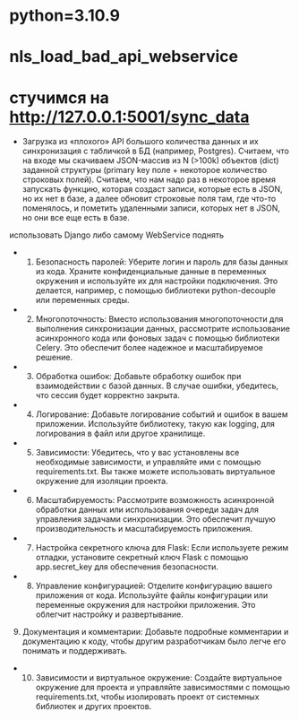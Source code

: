 # python=3.10.9
# nls_load_bad_api_webservice
# стучимся на http://127.0.0.1:5001/sync_data

+ Загрузка из «плохого» API большого количества данных и их синхронизация с табличкой в БД (например, Postgres). Считаем, что на входе мы скачиваем JSON-массив из N (>100k) объектов (dict) заданной структуры (primary key поле + некоторое количество строковых полей). Считаем, что нам надо раз в некоторое время запускать функцию, которая создаст записи, которые есть в JSON, но их нет в базе, а далее обновит строковые поля там, где что-то поменялось, и пометить удаленными записи, которых нет в JSON, но они все еще есть в базе.

использовать Django 
либо самому WebService поднять

+ 1. Безопасность паролей:
Уберите логин и пароль для базы данных из кода. Храните конфиденциальные данные в переменных окружения и используйте их для настройки подключения. Это делается, например, с помощью библиотеки python-decouple или переменных среды.

+ 2. Многопоточность:
Вместо использования многопоточности для выполнения синхронизации данных, рассмотрите использование асинхронного кода или фоновых задач с помощью библиотеки Celery. Это обеспечит более надежное и масштабируемое решение.

+ 3. Обработка ошибок:
Добавьте обработку ошибок при взаимодействии с базой данных. В случае ошибки, убедитесь, что сессия будет корректно закрыта.

+ 4. Логирование:
Добавьте логирование событий и ошибок в вашем приложении. Используйте библиотеку, такую как logging, для логирования в файл или другое хранилище.

+ 5. Зависимости:
Убедитесь, что у вас установлены все необходимые зависимости, и управляйте ими с помощью requirements.txt. Вы также можете использовать виртуальное окружение для изоляции проекта.

+ 6. Масштабируемость:
Рассмотрите возможность асинхронной обработки данных или использования очереди задач для управления задачами синхронизации. Это обеспечит лучшую производительность и масштабируемость приложения.

+ 7. Настройка секретного ключа для Flask:
Если используете режим отладки, установите секретный ключ Flask с помощью app.secret_key для обеспечения безопасности.

+ 8. Управление конфигурацией:
Отделите конфигурацию вашего приложения от кода. Используйте файлы конфигурации или переменные окружения для настройки приложения. Это облегчит настройку и развертывание.

9. Документация и комментарии:
Добавьте подробные комментарии и документацию к коду, чтобы другим разработчикам было легче его понимать и поддерживать.

+ 10. Зависимости и виртуальное окружение:
Создайте виртуальное окружение для проекта и управляйте зависимостями с помощью requirements.txt, чтобы изолировать проект от системных библиотек и других проектов.